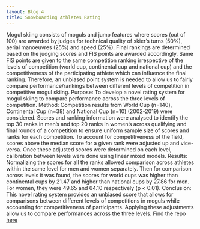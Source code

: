 ```yaml
---
layout: Blog 4
title: Snowboarding Athletes Rating
---
```

Mogul skiing consists of moguls and jump features where scores (out of 100) are awarded by judges for technical quality of skier’s turns (50%), aerial manoeuvres (25%) and speed (25%). Final rankings are determined based on the judging scores and FIS points are awarded accordingly. Same FIS points are given to the same competition ranking irrespective of the levels of competition (world cup, continental cup and national cup) and the competitiveness of the participating athlete which can influence the final ranking. Therefore, an unbiased point system is needed to allow us to fairly compare performance/rankings between different levels of competition in competitive mogul skiing. Purpose: To develop a novel rating system for mogul skiing to compare performance across the three levels of competition. Method: Competition results from World Cup (n=140), Continental Cup (n=38) and National Cup (n=10) (2002-2019) were considered. Scores and ranking information were analysed to identify the top 30 ranks in men’s and top 20 ranks in women’s across qualifying and final rounds of a competition to ensure uniform sample size of scores and ranks for each competition. To account for competitiveness of the field, scores above the median score for a given rank were adjusted up and vice-versa. Once these adjusted scores were determined on each level, calibration between levels were done using linear mixed models. Results: Normalizing the scores for all the ranks allowed comparison across athletes within the same level for men and women separately. Then for comparison across levels it was found, the scores for world cups was higher than continental cups by 21.47 and higher than national cups by 27.86 for men. For women, they were 49.65 and 64.10 respectively (p < 0.01). Conclusion: This novel rating system provides an unbiased score that allows for comparisons between different levels of competitions in moguls while accounting for competitiveness of participants. Applying these adjustments allow us to compare performances across the three levels. Find the repo [here](https://github.com/saurav193/Athlete_Rating)